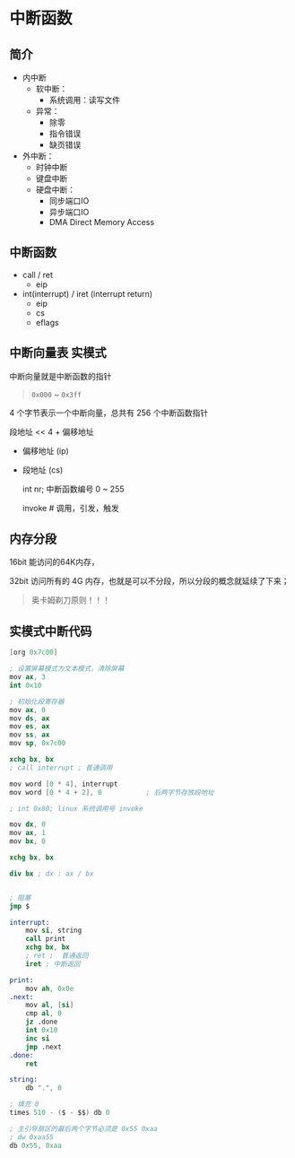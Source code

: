 # 中断函数

## 简介

- 内中断
    - 软中断：
        - 系统调用：读写文件
    - 异常：
        - 除零
        - 指令错误
        - 缺页错误
- 外中断：
    - 时钟中断
    - 键盘中断
    - 硬盘中断：
        - 同步端口IO
        - 异步端口IO
        - DMA Direct Memory Access



## 中断函数

* call / ret
    * eip
* int(interrupt) / iret (interrupt return)
    - eip
    - cs
    - eflags

## 中断向量表 实模式

中断向量就是中断函数的指针

> `0x000` ~ `0x3ff` 

4 个字节表示一个中断向量，总共有 256 个中断函数指针

段地址 << 4 + 偏移地址

* 偏移地址 (ip)
* 段地址 (cs)

    int nr; 中断函数编号 0 ~ 255

    invoke # 调用，引发，触发

## 内存分段

16bit 能访问的64K内存，

32bit 访问所有的 4G 内存，也就是可以不分段，所以分段的概念就延续了下来；

> 奥卡姆剃刀原则！！！

## 实模式中断代码

```s
[org 0x7c00]

; 设置屏幕模式为文本模式，清除屏幕
mov ax, 3
int 0x10

; 初始化段寄存器
mov ax, 0
mov ds, ax
mov es, ax
mov ss, ax
mov sp, 0x7c00

xchg bx, bx
; call interrupt ; 普通调用

mov word [0 * 4], interrupt
mov word [0 * 4 + 2], 0           ; 后两字节存放段地址

; int 0x80; linux 系统调用号 invoke

mov dx, 0
mov ax, 1
mov bx, 0

xchg bx, bx

div bx ; dx : ax / bx


; 阻塞
jmp $

interrupt:
    mov si, string
    call print
    xchg bx, bx
    ; ret ;  普通返回
    iret ; 中断返回

print:
    mov ah, 0x0e
.next:
    mov al, [si]
    cmp al, 0
    jz .done
    int 0x10
    inc si
    jmp .next
.done:
    ret

string:
    db ".", 0

; 填充 0
times 510 - ($ - $$) db 0

; 主引导扇区的最后两个字节必须是 0x55 0xaa
; dw 0xaa55
db 0x55, 0xaa
```